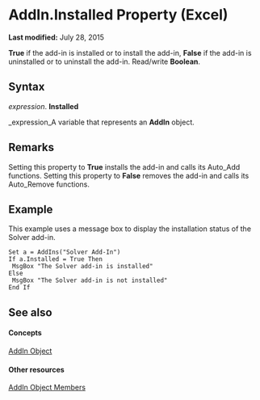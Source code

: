 
# AddIn.Installed Property (Excel)

 **Last modified:** July 28, 2015

 **True** if the add-in is installed or to install the add-in, **False** if the add-in is uninstalled or to uninstall the add-in. Read/write **Boolean**.

## Syntax

 _expression_. **Installed**

 _expression_A variable that represents an  **AddIn** object.


## Remarks

Setting this property to  **True** installs the add-in and calls its Auto_Add functions. Setting this property to **False** removes the add-in and calls its Auto_Remove functions.


## Example

This example uses a message box to display the installation status of the Solver add-in.


```
Set a = AddIns("Solver Add-In") 
If a.Installed = True Then 
 MsgBox "The Solver add-in is installed" 
Else 
 MsgBox "The Solver add-in is not installed" 
End If
```


## See also


#### Concepts


 [AddIn Object](ad26800d-5342-fb4c-01f3-05b7eceb7ffd.md)
#### Other resources


 [AddIn Object Members](b12f1193-e251-5f71-508f-3d348109f5a6.md)
